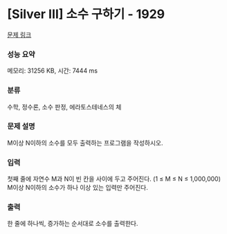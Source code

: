 # [Silver III] 소수 구하기 - 1929

[문제 링크](https://www.acmicpc.net/problem/1929)

### 성능 요약

메모리: 31256 KB, 시간: 7444 ms

### 분류

수학, 정수론, 소수 판정, 에라토스테네스의 체

### 문제 설명

<p>M이상 N이하의 소수를 모두 출력하는 프로그램을 작성하시오.</p>

### 입력

 <p>첫째 줄에 자연수 M과 N이 빈 칸을 사이에 두고 주어진다. (1 ≤ M ≤ N ≤ 1,000,000) M이상 N이하의 소수가 하나 이상 있는 입력만 주어진다.</p>

### 출력

 <p>한 줄에 하나씩, 증가하는 순서대로 소수를 출력한다.</p>
